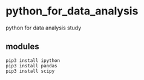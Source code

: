# python_for_data_analysis
python for data analysis study

## modules
```
pip3 install ipython
pip3 install pandas
pip3 install scipy
```
